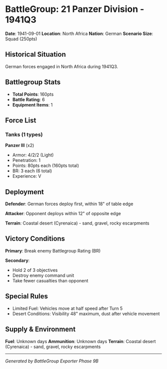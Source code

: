 # BattleGroup: 21 Panzer Division - 1941Q3

**Date**: 1941-09-01
**Location**: North Africa
**Nation**: German
**Scenario Size**: Squad (250pts)

## Historical Situation

German forces engaged in North Africa during 1941Q3.

## Battlegroup Stats

- **Total Points**: 160pts
- **Battle Rating**: 6
- **Equipment Items**: 1

## Force List

### Tanks (1 types)

**Panzer III** (x2)
- Armor: 4/2/2 (Light)
- Penetration: 1
- Points: 80pts each (160pts total)
- BR: 3 each (6 total)
- Experience: V


## Deployment

**Defender**: German forces deploy first, within 18" of table edge

**Attacker**: Opponent deploys within 12" of opposite edge

**Terrain**: Coastal desert (Cyrenaica) - sand, gravel, rocky escarpments

## Victory Conditions

**Primary**: Break enemy Battlegroup Rating (BR)

**Secondary**:
- Hold 2 of 3 objectives
- Destroy enemy command unit
- Take fewer casualties than opponent

## Special Rules

- Limited Fuel: Vehicles move at half speed after Turn 5
- Desert Conditions: Visibility 48" maximum, dust after vehicle movement

## Supply & Environment

**Fuel**: Unknown days
**Ammunition**: Unknown days
**Terrain**: Coastal desert (Cyrenaica) - sand, gravel, rocky escarpments

---

*Generated by BattleGroup Exporter Phase 9B*
